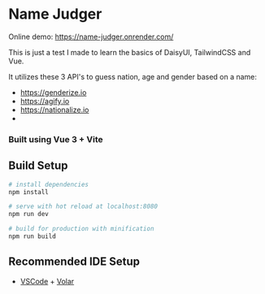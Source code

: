 # Name Judger

Online demo:
https://name-judger.onrender.com/

This is just a test I made to learn the basics of DaisyUI, TailwindCSS and Vue.

It utilizes these 3 API's to guess nation, age and gender based on a name:

- https://genderize.io
- https://agify.io
- https://nationalize.io
- 
### Built using Vue 3 + Vite


## Build Setup

``` bash
# install dependencies
npm install

# serve with hot reload at localhost:8080
npm run dev

# build for production with minification
npm run build

```

## Recommended IDE Setup

- [VSCode](https://code.visualstudio.com/) + [Volar](https://marketplace.visualstudio.com/items?itemName=johnsoncodehk.volar)
<!--stackedit_data:
eyJoaXN0b3J5IjpbLTEzNDc3OTIxNV19
-->